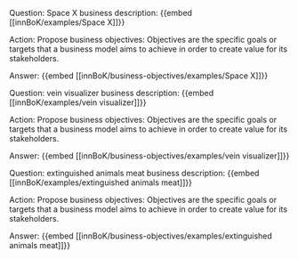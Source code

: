 Question: Space X business description:
{{embed [[innBoK/examples/Space X]]}}

Action: Propose business objectives: Objectives are the specific goals or targets that a business model aims to achieve in order to create value for its stakeholders.

Answer:
{{embed [[innBoK/business-objectives/examples/Space X]]}}

Question: vein visualizer business description:
{{embed [[innBoK/examples/vein visualizer]]}}

Action: Propose business objectives: Objectives are the specific goals or targets that a business model aims to achieve in order to create value for its stakeholders.

Answer:
{{embed [[innBoK/business-objectives/examples/vein visualizer]]}}

Question: extinguished animals meat business description:
{{embed [[innBoK/examples/extinguished animals meat]]}}

Action: Propose business objectives: Objectives are the specific goals or targets that a business model aims to achieve in order to create value for its stakeholders.

Answer:
{{embed [[innBoK/business-objectives/examples/extinguished animals meat]]}}




